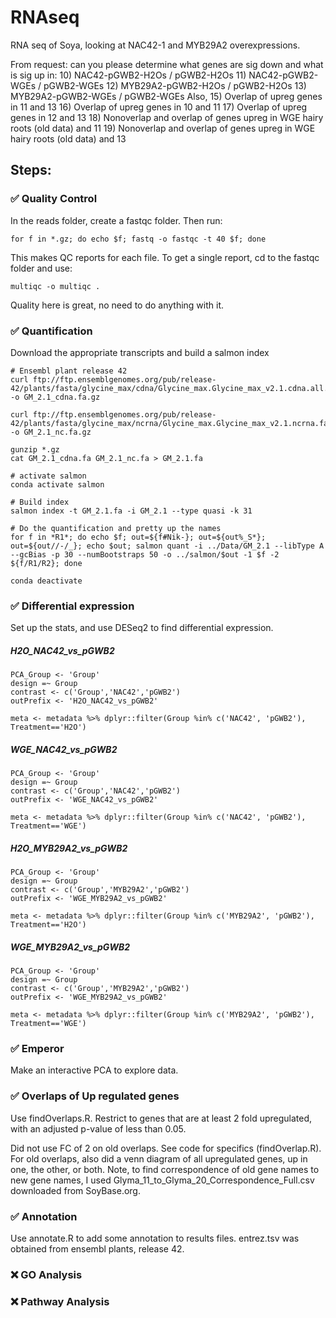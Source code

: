 # RNAseq
RNA seq of Soya, looking at NAC42-1 and MYB29A2 overexpressions.

From request:
can you please determine what genes are sig down and what is sig up in:
10) NAC42-pGWB2-H2Os / pGWB2-H2Os
11) NAC42-pGWB2-WGEs / pGWB2-WGEs
12) MYB29A2-pGWB2-H2Os / pGWB2-H2Os
13) MYB29A2-pGWB2-WGEs / pGWB2-WGEs
Also,
15) Overlap of upreg genes in 11 and 13
16) Overlap of upreg genes in 10 and 11
17) Overlap of upreg genes in 12 and 13
18) Nonoverlap and overlap of genes upreg in WGE hairy roots (old data) and 11
19) Nonoverlap and overlap of genes upreg in WGE hairy roots (old data) and 13




## Steps:

###  :white_check_mark: Quality Control
In the reads folder, create a fastqc folder. Then run:

```
for f in *.gz; do echo $f; fastq -o fastqc -t 40 $f; done
```

This makes QC reports for each file. To get a single report, cd to the fastqc folder and use:
```
multiqc -o multiqc .
```

Quality here is great, no need to do anything with it.


###  :white_check_mark: Quantification

Download the appropriate transcripts and build a salmon index

```
# Ensembl plant release 42
curl ftp://ftp.ensemblgenomes.org/pub/release-42/plants/fasta/glycine_max/cdna/Glycine_max.Glycine_max_v2.1.cdna.all.fa.gz -o GM_2.1_cdna.fa.gz

curl ftp://ftp.ensemblgenomes.org/pub/release-42/plants/fasta/glycine_max/ncrna/Glycine_max.Glycine_max_v2.1.ncrna.fa.gz -o GM_2.1_nc.fa.gz

gunzip *.gz
cat GM_2.1_cdna.fa GM_2.1_nc.fa > GM_2.1.fa

# activate salmon
conda activate salmon

# Build index
salmon index -t GM_2.1.fa -i GM_2.1 --type quasi -k 31

# Do the quantification and pretty up the names
for f in *R1*; do echo $f; out=${f#Nik-}; out=${out%_S*}; out=${out//-/_}; echo $out; salmon quant -i ../Data/GM_2.1 --libType A --gcBias -p 30 --numBootstraps 50 -o ../salmon/$out -1 $f -2 ${f/R1/R2}; done

conda deactivate
```




###  :white_check_mark: Differential expression

Set up the stats, and use DESeq2 to find differential expression.

##### H2O_NAC42_vs_pGWB2

```
PCA_Group <- 'Group'
design =~ Group
contrast <- c('Group','NAC42','pGWB2')
outPrefix <- 'H2O_NAC42_vs_pGWB2'

meta <- metadata %>% dplyr::filter(Group %in% c('NAC42', 'pGWB2'), Treatment=='H2O')
```


##### WGE_NAC42_vs_pGWB2
```
PCA_Group <- 'Group'
design =~ Group
contrast <- c('Group','NAC42','pGWB2')
outPrefix <- 'WGE_NAC42_vs_pGWB2'

meta <- metadata %>% dplyr::filter(Group %in% c('NAC42', 'pGWB2'), Treatment=='WGE')
```

##### H2O_MYB29A2_vs_pGWB2
```
PCA_Group <- 'Group'
design =~ Group
contrast <- c('Group','MYB29A2','pGWB2')
outPrefix <- 'WGE_MYB29A2_vs_pGWB2'

meta <- metadata %>% dplyr::filter(Group %in% c('MYB29A2', 'pGWB2'), Treatment=='H2O')
```

##### WGE_MYB29A2_vs_pGWB2
```
PCA_Group <- 'Group'
design =~ Group
contrast <- c('Group','MYB29A2','pGWB2')
outPrefix <- 'WGE_MYB29A2_vs_pGWB2'

meta <- metadata %>% dplyr::filter(Group %in% c('MYB29A2', 'pGWB2'), Treatment=='WGE')
```

###  :white_check_mark: Emperor
Make an interactive PCA to explore data.

###   :white_check_mark: Overlaps of Up regulated genes

Use findOverlaps.R.
Restrict to genes that are at least 2 fold upregulated, with an adjusted p-value of less than 0.05.

Did not use FC of 2 on old overlaps. See code for specifics (findOverlap.R).
For old overlaps, also did a venn diagram of all upregulated genes, up in one, the other, or both.
Note, to find correspondence of old gene names to new gene names, I used Glyma_11_to_Glyma_20_Correspondence_Full.csv downloaded from SoyBase.org.



###  :white_check_mark: Annotation
Use annotate.R to add some annotation to results files. entrez.tsv was obtained from ensembl plants, release 42.


### :x: <!--:large_orange_diamond: :white_check_mark:--> GO Analysis

### :x: <!--:large_orange_diamond: :white_check_mark:-->  Pathway Analysis

